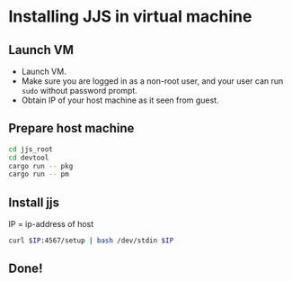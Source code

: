 # Installing JJS in virtual machine
## Launch VM
- Launch VM.
- Make sure you are logged in as a non-root user, and your user can run `sudo` without password prompt.
- Obtain IP of your host machine as it seen from guest.
## Prepare host machine
```bash
cd jjs_root
cd devtool
cargo run -- pkg
cargo run -- pm
```
## Install jjs
IP = ip-address of host
```bash
curl $IP:4567/setup | bash /dev/stdin $IP
```
## Done!